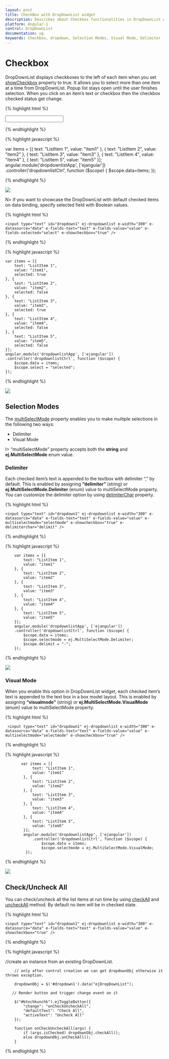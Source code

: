 ```yaml
---
layout: post
title: CheckBox with DropDownList widget 
description: Describes about Checkbox functionalities in DropDownList widget 
platform: Angular-1
control: DropDownList
documentation: ug
keywords: Checkbox, dropdown, Selection Modes, Visual Mode, Delimiter
---
```


# Checkbox

DropDownList displays checkboxes to the left of each item when you set [showCheckbox](http://help.syncfusion.com/api/js/ejdropdownlist#members:showcheckbox) property to true. It allows you to select more than one item at a time from DropDownList. Popup list stays open until the user finishes selection. When you click on an item’s text or checkbox then the checkbox checked status get change.

{% highlight html %}

  <input type="text" id="dropdown1" ej-dropdownlist e-datasource="data" e-fields-text="text" e-fields-value="value" e-showcheckbox="true" />
     
{% endhighlight %}

{% highlight javascript %}

 var items = [{
            text: "ListItem 1",
            value: "item1"
        }, {
            text: "ListItem 2",
            value: "item2"
        }, {
            text: "ListItem 3",
            value: "item3"
        }, {
            text: "ListItem 4",
            value: "item4"
        }, {
            text: "ListItem 5",
            value: "item5"
        }];
    angular.module('dropdownlistApp', ['ejangular'])
    .controller('dropdownlistCtrl', function ($scope) {
        $scope.data=items;
    });

{% endhighlight %}

![](Checkbox_images/Checkbox_img1.png)

N> if you want to showcase the DropDownList with default checked items on data binding, specify selected field with Boolean values.

{% highlight html %}

    <input type="text" id="dropdown1" ej-dropdownlist e-width="300" e-datasource="data" e-fields-text="text" e-fields-value="value" e-fields-selected="select" e-showcheckbox="true" />
     
{% endhighlight %}

{% highlight javascript %}
	
    var items = [{
        text: "ListItem 1",
        value: "item1",
        selected: true
    }, {
        text: "ListItem 2",
        value: "item2",
        selected: false
    }, {
        text: "ListItem 3",
        value: "item3",
        selected: true
    }, {
        text: "ListItem 4",
        value: "item4",
        selected: false
    }, {
        text: "ListItem 5",
        value: "item5",
        selected: false
    }];
    angular.module('dropdownlistApp', ['ejangular'])
    .controller('dropdownlistCtrl', function ($scope) {
        $scope.data = items;
        $scope.select = "selected";
    });
    
{% endhighlight %}

![](Checkbox_images/Checkbox_img2.png)

## Selection Modes

The [multiSelectMode](http://help.syncfusion.com/api/js/ejdropdownlist#members:multiselectmode) property enables you to make multiple selections in the following two ways:

* Delimiter 
* Visual Mode

I> “multiSelectMode” property accepts both the **string** and **ej.MultiSelectMode** enum value.

### Delimiter

Each checked item’s text is appended to the textbox with delimiter “,” by default. This is enabled by assigning **“delimiter”** (string) or **ej.MultiSelectMode.Delimiter** (enum) value to multiSelectMode property. You can customize the delimiter option by using [delimiterChar](http://help.syncfusion.com/api/js/ejdropdownlist#members:delimiterchar) property.

{% highlight html %}

    <input type="text" id="dropdown1" ej-dropdownlist e-width="300" e-datasource="data" e-fields-text="text" e-fields-value="value" e-multiselectmode="selectmode" e-showcheckbox="true" e-delimiterchar="delimit" />
     
{% endhighlight %}

{% highlight javascript %}
	
        var items = [{
            text: "ListItem 1",
            value: "item1"
        }, {
            text: "ListItem 2",
            value: "item2"
        }, {
            text: "ListItem 3",
            value: "item3"
        }, {
            text: "ListItem 4",
            value: "item4"
        }, {
            text: "ListItem 5",
            value: "item5"
        }];
        angular.module('dropdownlistApp', ['ejangular'])
        .controller('dropdownlistCtrl', function ($scope) {
            $scope.data = items;
            $scope.selectmode = ej.MultiSelectMode.Delimiter;
            $scope.delimit = "-";
        });	

{% endhighlight %}

![](Checkbox_images/Checkbox_img3.png)

### Visual Mode

When you enable this option in DropDownList widget, each checked item’s text is appended to the text box in a box model layout. This is enabled by assigning **“visualmode”** (string) or **ej.MultiSelectMode.VisualMode** (enum) value to multiSelectMode property.

{% highlight html %}

     <input type="text" id="dropdown1" ej-dropdownlist e-width="300" e-datasource="data" e-fields-text="text" e-fields-value="value" e-multiselectmode="selectmode" e-showcheckbox="true" />
     
{% endhighlight %}

{% highlight javascript %}
   
           var items = [{
                text: "ListItem 1",
                value: "item1"
            }, {
                text: "ListItem 2",
                value: "item2"
            }, {
                text: "ListItem 3",
                value: "item3"
            }, {
                text: "ListItem 4",
                value: "item4"
            }, {
                text: "ListItem 5",
                value: "item5"
            }];
            angular.module('dropdownlistApp', ['ejangular'])
                .controller('dropdownlistCtrl', function ($scope) {
                    $scope.data = items;
                    $scope.selectmode = ej.MultiSelectMode.VisualMode;
             });

{% endhighlight %}

![](Checkbox_images/Checkbox_img4.png)

## Check/Uncheck All

You can check/uncheck all the list items at run time by using [checkAll](http://help.syncfusion.com/api/js/ejdropdownlist#methods:checkall) and [uncheckAll](http://help.syncfusion.com/api/js/ejdropdownlist#methods:uncheckall) method. By default no item will be in checked state. 

{% highlight html %}

    <input type="text" id="dropdown1" ej-dropdownlist e-width="300" e-datasource="data" e-fields-text="text" e-fields-value="value" e-showcheckbox="true" />
     
{% endhighlight %}

{% highlight javascript %}
 
//create an instance from an existing DropDownList.

        // only after control creation we can get dropdownObj otherwise it throws exception.

        dropdownObj = $('#dropdown1').data("ejDropDownList");
		
       // Render button and trigger change event on it
	   
        $("#btnchkunchk").ejToggleButton({
            "change": "onCheckUncheckAll",
            "defaultText": "Check All",
            "activeText": "Uncheck All"
        });
		
		function onCheckUncheckAll(args) {
			if (args.isChecked) dropdownObj.checkAll();
			else dropdownObj.unCheckAll();
		}

{% endhighlight %}


